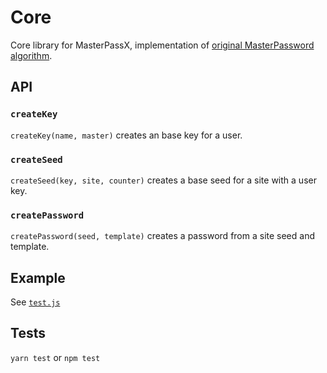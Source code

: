 # Core

Core library for MasterPassX, implementation of [original MasterPassword algorithm](http://masterpasswordapp.com/algorithm.html).

## API

### `createKey`

`createKey(name, master)` creates an base key for a user.

### `createSeed`

`createSeed(key, site, counter)` creates a base seed for a site with a user key.

### `createPassword`

`createPassword(seed, template)` creates a password from a site seed and template.

## Example

See [`test.js`](test.js)

## Tests

`yarn test` or `npm test`